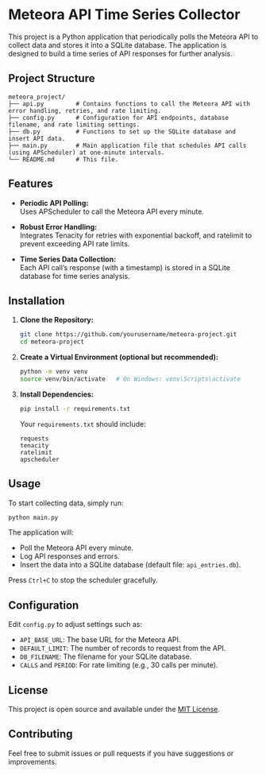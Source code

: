 # Meteora API Time Series Collector

This project is a Python application that periodically polls the Meteora API to collect data and stores it into a SQLite database. The application is designed to build a time series of API responses for further analysis.

## Project Structure

```
meteora_project/
├── api.py         # Contains functions to call the Meteora API with error handling, retries, and rate limiting.
├── config.py      # Configuration for API endpoints, database filename, and rate limiting settings.
├── db.py          # Functions to set up the SQLite database and insert API data.
├── main.py        # Main application file that schedules API calls (using APScheduler) at one-minute intervals.
└── README.md      # This file.
```

## Features

- **Periodic API Polling:**  
  Uses APScheduler to call the Meteora API every minute.

- **Robust Error Handling:**  
  Integrates Tenacity for retries with exponential backoff, and ratelimit to prevent exceeding API rate limits.

- **Time Series Data Collection:**  
  Each API call’s response (with a timestamp) is stored in a SQLite database for time series analysis.

## Installation

1. **Clone the Repository:**

   ```bash
   git clone https://github.com/yourusername/meteora-project.git
   cd meteora-project
   ```

2. **Create a Virtual Environment (optional but recommended):**

   ```bash
   python -m venv venv
   source venv/bin/activate   # On Windows: venv\Scripts\activate
   ```

3. **Install Dependencies:**

   ```bash
   pip install -r requirements.txt
   ```

   Your `requirements.txt` should include:

   ```
   requests
   tenacity
   ratelimit
   apscheduler
   ```

## Usage

To start collecting data, simply run:

```bash
python main.py
```

The application will:
- Poll the Meteora API every minute.
- Log API responses and errors.
- Insert the data into a SQLite database (default file: `api_entries.db`).

Press `Ctrl+C` to stop the scheduler gracefully.

## Configuration

Edit `config.py` to adjust settings such as:
- `API_BASE_URL`: The base URL for the Meteora API.
- `DEFAULT_LIMIT`: The number of records to request from the API.
- `DB_FILENAME`: The filename for your SQLite database.
- `CALLS` and `PERIOD`: For rate limiting (e.g., 30 calls per minute).

## License

This project is open source and available under the [MIT License](LICENSE).

## Contributing

Feel free to submit issues or pull requests if you have suggestions or improvements.